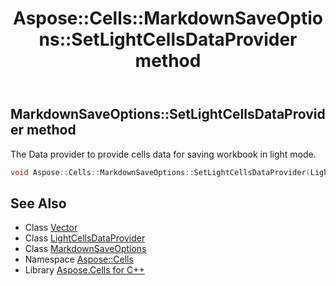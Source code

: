﻿---
title: Aspose::Cells::MarkdownSaveOptions::SetLightCellsDataProvider method
linktitle: SetLightCellsDataProvider
second_title: Aspose.Cells for C++ API Reference
description: 'Aspose::Cells::MarkdownSaveOptions::SetLightCellsDataProvider method. The Data provider to provide cells data for saving workbook in light mode in C++.'
type: docs
weight: 1100
url: /cpp/aspose.cells/markdownsaveoptions/setlightcellsdataprovider/
---
## MarkdownSaveOptions::SetLightCellsDataProvider method


The Data provider to provide cells data for saving workbook in light mode.

```cpp
void Aspose::Cells::MarkdownSaveOptions::SetLightCellsDataProvider(LightCellsDataProvider *value)
```

## See Also

* Class [Vector](../../vector/)
* Class [LightCellsDataProvider](../../lightcellsdataprovider/)
* Class [MarkdownSaveOptions](../)
* Namespace [Aspose::Cells](../../)
* Library [Aspose.Cells for C++](../../../)
